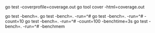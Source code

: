 go test -coverprofile=coverage.out
go tool cover -html=coverage.out  

go test -bench=.
go test -bench=. -run=^# 
go test -bench=. -run=^# -count=10
go test -bench=. -run=^# -count=100 -benchtime=3s
go test -bench=. -run=^# -benchmem